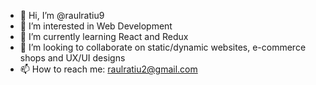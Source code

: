- 👋 Hi, I’m @raulratiu9
- 👀 I’m interested in Web Development
- 🌱 I’m currently learning React and Redux
- 💞️ I’m looking to collaborate on static/dynamic websites, e-commerce shops and UX/UI designs
- 📫 How to reach me: raulratiu2@gmail.com

<!---
raulratiu9/raulratiu9 is a ✨ special ✨ repository because its `README.md` (this file) appears on your GitHub profile.
You can click the Preview link to take a look at your changes.
--->

